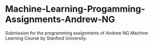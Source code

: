 # Machine-Learning-Progamming-Assignments-Andrew-NG
Submission for the programming assignments of Andrew NG Machine Learning Course by Stanford University.
